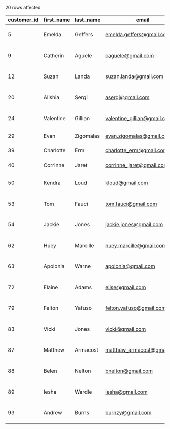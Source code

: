 20 rows affected

|customer_id|first_name|last_name|email|phone|street_address|city|state_province|postal_code|loyalty_card_issued|country_id|
|--|--|--|--|--|--|--|--|--|--|--|
|5|Emelda|Geffers|emelda.geffers@gmail.com|0454-643-433|95431 34th Ave #62|Nedlands|WA|6909|0|2|
|9|Catherin|Aguele|caguele@gmail.com|0444-150-950|75962 E Drinker St|Sunny Nook|QLD|4605|0|2|
|12|Suzan|Landa|suzan.landa@gmail.com|0471-251-939|15 Campville Rd #191|Clermont|QLD|4721|1|2|
|20|Alishia|Sergi|asergi@gmail.com|212-860-1579|2742 Distribution Way|New York|NY|10025|0|28|
|24|Valentine|Gillian|valentine_gillian@gmail.com|210-812-9597|775 W 17th St|San Antonio|TX|78204|0|28|
|29|Evan|Zigomalas|evan.zigomalas@gmail.com|01937-864715|5 Binney St|Abbey Ward|NULL|HP11 2AX|1|27|
|39|Charlotte|Erm|charlotte_erm@gmail.com|01276-816806|5 Hygeia St|Loundsley Green Ward|NULL|S40 4LY|0|27|
|40|Corrinne|Jaret|corrinne_jaret@gmail.com|01625-932209|2150 Morley St|Dee Ward|NULL|DG8 7DE|0|27|
|50|Kendra|Loud|kloud@gmail.com|506-363-1526|6 Arch St #9757|Alcida|NB|E8J 2C4|0|5|
|53|Tom|Fauci|tom.fauci@gmail.com|514-487-6096|447 Commercial St Se|LIle-Perrot|QC|J7V 4T4|0|5|
|54|Jackie|Jones|jackie.jones@gmail.com|306-421-5793|47 Garfield Ave|Swift Current|SK|S9H 4V2|0|5|
|62|Huey|Marcille|huey.marcille@gmail.com|780-639-3619|169 Journal Sq|Edmonton|AB|T5P 1G9|1|5|
|63|Apolonia|Warne|apolonia@gmail.com|506-978-1488|3 E 31st St #77|Fredericton|NB|E3G 0A3|0|5|
|72|Elaine|Adams|elise@gmail.com|905-652-4509|88 E Saint Elmo Rd|Hamilton|ON|L8R 3J3|1|5|
|79|Felton|Yafuso|felton.yafuso@gmail.com|613-749-1169|202 Madison Ave|Ottawa|ON|K1Y 1M2|1|5|
|83|Vicki|Jones|vicki@gmail.com|604-231-6180|7 Tomahawk Dr|Richmond|BC|V7A 3N1|0|5|
|87|Matthew|Armacost|matthew_armacost@gmail.com|705-417-7221|220 Old Us Highway 441|Peterborough|ON|K9H 6C3|0|5|
|88|Belen|Nelton|bnelton@gmail.com|250-768-5812|77 Central Pky N|Quesnel|BC|V2J 1N4|0|5|
|89|Iesha|Wardle|iesha@gmail.com|416-989-2001|781 Alabama Ave|Etobicoke|ON|M8Z 2C1|0|5|
|93|Andrew|Burns|burnzy@gmail.com|440-781-8981|2588  Vineyard Drive|Cleveland|OH|44115|1|28|
